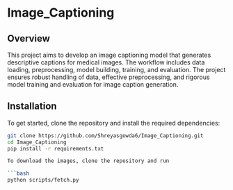 # Image_Captioning

## Overview

This project aims to develop an image captioning model that generates descriptive captions for medical images. The workflow includes data loading, preprocessing, model building, training, and evaluation. The project ensures robust handling of data, effective preprocessing, and rigorous model training and evaluation for image caption generation.

## Installation

To get started, clone the repository and install the required dependencies:

```sh
git clone https://github.com/Shreyasgowda6/Image_Captioning.git
cd Image_Captioning
pip install -r requirements.txt

To download the images, clone the repository and run

```bash
python scripts/fetch.py
```
